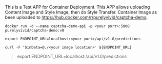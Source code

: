 This is a Test APP for Container Deployment.
This APP allows uploading Content Image and Style Image, then do Style Transfer.
Container Image as been uploaded to https://hub.docker.com/r/purelyvivid/captcha-demo.

```
docker run -d --name captcha-demo-api -p <your port>:5000 purelyvivid/captcha-demo:v0
```

```
export ENDPOINT_URL=localhost:<your port>/api/v1.0/predictions 
```

```
curl -F 'binData=@./<your image location>' ${ENDPOINT_URL}
```
> export ENDPOINT_URL=localhost:<your port>/api/v1.0/predictions 


